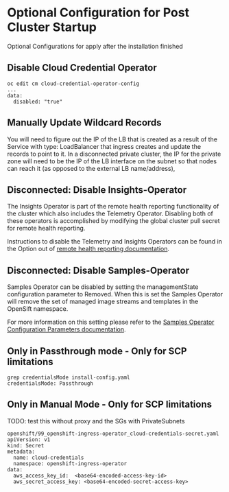 # Optional Configuration for Post Cluster Startup

Optional Configurations for apply after the installation finished

## Disable Cloud Credential Operator

```
oc edit cm cloud-credential-operator-config
...
data:
  disabled: "true"
```

## Manually Update Wildcard Records

You will need to figure out the IP of the LB that is created as a result of the Service with type: LoadBalancer that ingress creates and update the records to point to it. In a disconnected private cluster, the IP for the private zone will need to be the IP of the LB interface on the subnet so that nodes can reach it (as opposed to the external LB name/address),

## Disconnected: Disable Insights-Operator

The Insights Operator is part of the remote health reporting functionality of the cluster which also includes the Telemetry Operator.  Disabling both of these operators is accomplished by  modifying the global cluster pull secret for remote health reporting.

Instructions to disable the Telemetry and Insights Operators can be found in the Option out of [remote health reporting documentation](https://docs.openshift.com/container-platform/latest/support/remote_health_monitoring/opting-out-of-remote-health-reporting.html).

## Disconnected: Disable Samples-Operator

Samples Operator can be disabled by setting the managementState configuration parameter to Removed.  When this is set the Samples Operator will remove the set of managed image streams and templates in the OpenSift namespace.  

For more information on this setting please refer to the [Samples Operator Configuration Parameters documentation](https://docs.openshift.com/container-platform/latest/openshift_images/configuring-samples-operator.html#samples-operator-configuration_configuring-samples-operator).


## Only in Passthrough mode - Only for SCP limitations

```
grep credentialsMode install-config.yaml
credentialsMode: Passthrough
```

## Only in Manual Mode - Only for SCP limitations 

TODO: test this without proxy and the SGs with PrivateSubnets

```
openshift/99_openshift-ingress-operator_cloud-credentials-secret.yaml
apiVersion: v1
kind: Secret
metadata:
  name: cloud-credentials
  namespace: openshift-ingress-operator
data:
  aws_access_key_id:  <base64-encoded-access-key-id>
  aws_secret_access_key: <base64-encoded-secret-access-key>
```
